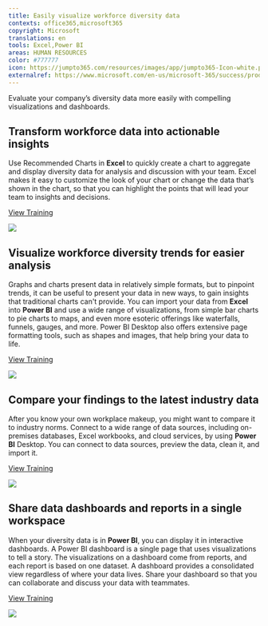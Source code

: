 ```yaml
---
title: Easily visualize workforce diversity data
contexts: office365,microsoft365
copyright: Microsoft
translations: en
tools: Excel,Power BI
areas: HUMAN RESOURCES
color: #777777
icon: https://jumpto365.com/resources/images/app/jumpto365-Icon-white.png
externalref: https://www.microsoft.com/en-us/microsoft-365/success/productivitylibrary/easily-visualize-workforce-diversity-data
---
```

Evaluate your company&#x2019;s diversity data more easily with compelling visualizations and dashboards.


## Transform workforce data into actionable insights

Use Recommended Charts in **Excel** to quickly create a chart to aggregate and display diversity data for analysis and discussion with your team. Excel makes it easy to customize the look of your chart or change the data that’s shown in the chart, so that you can highlight the points that will lead your team to insights and decisions.

[View Training](https://support.office.com/article/Create-a-chart-with-recommended-charts-cd131b77-79c7-4537-a438-8db20cea84c0)

![](http://img-prod-cms-rt-microsoft-com.akamaized.net/cms/api/am/imageFileData/RE1MMYS?ver=a978)

## Visualize workforce diversity trends for easier analysis

Graphs and charts present data in relatively simple formats, but to pinpoint trends, it can be useful to present your data in new ways, to gain insights that traditional charts can't provide. You can import your data from **Excel** into **Power BI** and use a wide range of visualizations, from simple bar charts to pie charts to maps, and even more esoteric offerings like waterfalls, funnels, gauges, and more. Power BI Desktop also offers extensive page formatting tools, such as shapes and images, that help bring your data to life.

[View Training](https://powerbi.microsoft.com/guided-learning/powerbi-learning-3-2-create-customize-simple-visualizations/)

![](http://img-prod-cms-rt-microsoft-com.akamaized.net/cms/api/am/imageFileData/RE1MN1Z?ver=cd82)

## Compare your findings to the latest industry data

After you know your own workplace makeup, you might want to compare it to industry norms. Connect to a wide range of data sources, including on-premises databases, Excel workbooks, and cloud services, by using **Power BI** Desktop. You can connect to data sources, preview the data, clean it, and import it.

[View Training](https://powerbi.microsoft.com/guided-learning/powerbi-learning-1-2-connect-to-data-sources-in-power-bi-desktop/)

![](http://img-prod-cms-rt-microsoft-com.akamaized.net/cms/api/am/imageFileData/RE1Nwu9?ver=bfea)

## Share data dashboards and reports in a single workspace

When your diversity data is in **Power BI**, you can display it in interactive dashboards. A Power BI dashboard is a single page that uses visualizations to tell a story. The visualizations on a dashboard come from reports, and each report is based on one dataset. A dashboard provides a consolidated view regardless of where your data lives. Share your dashboard so that you can collaborate and discuss your data with teammates.

[View Training](https://powerbi.microsoft.com/documentation/powerbi-service-dashboards/)

![](http://img-prod-cms-rt-microsoft-com.akamaized.net/cms/api/am/imageFileData/RE1NM4n?ver=dee0)

